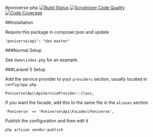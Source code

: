 #poniverse-php
[![Build Status](https://travis-ci.org/Poniverse/poniverse-php.svg?branch=master)](https://travis-ci.org/Poniverse/poniverse-php) [![Scrutinizer Code Quality](https://scrutinizer-ci.com/g/Poniverse/poniverse-php/badges/quality-score.png?s=7d517521c412c0adf149be941eebb82b13051ec9)](https://scrutinizer-ci.com/g/Poniverse/poniverse-php/) [![Code Coverage](https://scrutinizer-ci.com/g/Poniverse/poniverse-php/badges/coverage.png?s=07f581f7e79b32a700e1fad64950f56179a61bf1)](https://scrutinizer-ci.com/g/Poniverse/poniverse-php/)

##Installation

Require this package in composer.json and update

    "poniverse/api": "dev-master"

###Normal Setup

See `demo\index.php` for an example.

###Laravel 5 Setup

Add the service provider to your `providers` section, usually located in `config/app.php`.

    Poniverse\Api\ApiServiceProvider::class,

If you want the facade, add this to the same file in the `aliases` section

    'Poniverse' => 'Poniverse\Api\Facades\Poniverse',

Publish the configuration and then edit it

    php artisan vendor:publish
